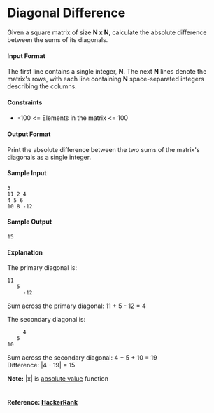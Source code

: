 Diagonal Difference
===================
Given a square matrix of size **N x N**, calculate the absolute difference between the sums of its diagonals.

#### Input Format

The first line contains a single integer, **N**. The next **N** lines denote the matrix's rows, with each line containing **N** space-separated integers describing the columns.

#### Constraints

- -100 <= Elements in the matrix <= 100

#### Output Format

Print the absolute difference between the two sums of the matrix's diagonals as a single integer.

#### Sample Input
```
3
11 2 4
4 5 6
10 8 -12
```
#### Sample Output
```
15
```
#### Explanation

The primary diagonal is:
```
11
   5
     -12
```
Sum across the primary diagonal: 11 + 5 - 12 = 4

The secondary diagonal is:
```
     4
   5
10
```
Sum across the secondary diagonal: 4 + 5 + 10 = 19<br>
Difference: |4 - 19| = 15

**Note:** |x| is [absolute value](https://www.mathsisfun.com/numbers/absolute-value.html) function
<br>
<br>
#### Reference: [HackerRank](https://www.hackerrank.com/challenges/diagonal-difference/problem)
